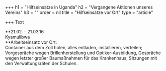 +++
h1 = "Hilfseinsätze in Uganda"
h2 = "Vergangene Aktionen unseres Vereins"
h3 = ""
order = nil
title = "Hilfseinsätze vor Ort"
type = "article"

+++
Text

**21.02. - 21.03.16  
Kyamulibwa  
**Arbeitseinsatz vor Ort:  
Container aus dem Zoll holen, alles entladen, installieren, verteilen; Vorgespräche wegen Brillenherstellung und Optiker-Ausbildung, Gespräche wegen letzter großer Baumaßnahmen für das Krankenhaus, Sitzungen mit den Verwaltungsräten der Schulen.